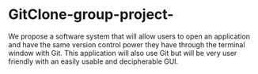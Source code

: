# GitClone-group-project-
We propose a software system that will allow users to open an application and have the same version control power they have through the terminal window with Git. This application will also use Git but will be very user friendly with an easily usable and decipherable GUI.
